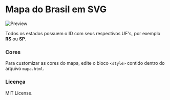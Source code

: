 # Mapa do Brasil em SVG

![Preview](https://raw.github.com/luisdalmolin/mapa-brasil-svg/master/mapa-brasil-svg.jpg)

Todos os estados possuem o ID com seus respectivos UF's, por exemplo **RS** ou **SP**.

### Cores

Para customizar as cores do mapa, edite o bloco `<style>` contido dentro do arquivo `mapa.html`.

### Licença

MIT License.